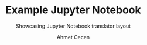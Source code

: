 ---
layout:     notebook
title:      Example Jupyter Notebook
author:     Ahmet Cecen
tags: 		jupyter template
subtitle:   Showcasing Jupyter Notebook translator layout
category:  project1

notebookfilename: intro
visualworkflow: true
---